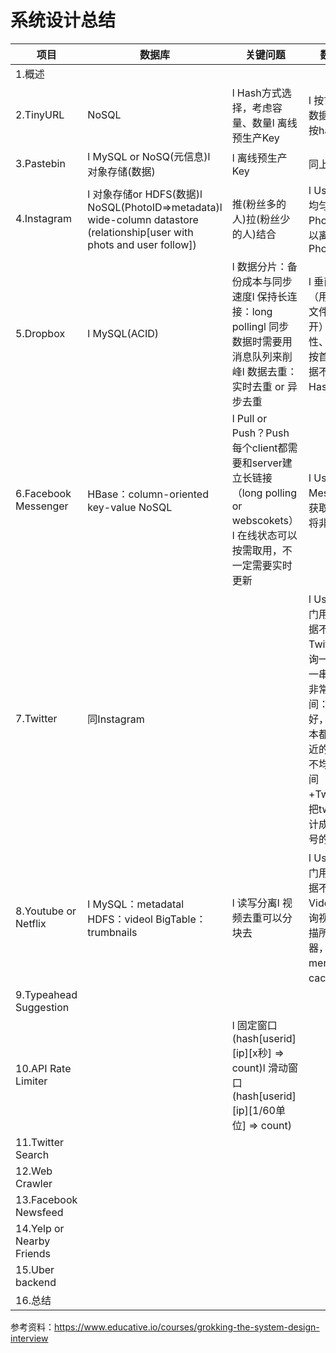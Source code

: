 # 系统设计总结


| 项目                      | 数据库                                                       | 关键问题                                                     | 数据分片                                                     | Cache                 |
| ------------------------- | ------------------------------------------------------------ | ------------------------------------------------------------ | ------------------------------------------------------------ | --------------------- |
| 1.概述                    |                                                              |                                                              |                                                              |                       |
| 2.TinyURL                 | NoSQL                                                        | l Hash方式选择，考虑容量、数量l 离线预生产Key                | l 按首字母：数据不均匀l 按hash分：√                          | l 淘汰策略：LRU       |
| 3.Pastebin                | l MySQL or NoSQ(元信息)l 对象存储(数据)                      | l 离线预生产Key                                              | 同上                                                         | 同上                  |
| 4.Instagram               | l 对象存储or HDFS(数据)l NoSQL(PhotoID=>metadata)l wide-column datastore (relationship[user with phots and user follow]) | 推(粉丝多的人)拉(粉丝少的人)结合                             | l UserID：不均匀l PhoteId:√可以离线预生成PhotoID             | l CDNl LRUl 80-20原则 |
| 5.Dropbox                 | l MySQL(ACID)                                                | l 数据分片：备份成本与同步速度l 保持长连接：long pollingl 同步数据时需要用消息队列来削峰l 数据去重：实时去重 or 异步去重 | l 垂直分区（用户信息与文件信息分开）：一致性、扩展性l 按首字母：数据不均匀l 按Hash分：√ | l Memcachedl LRU      |
| 6.Facebook Messenger      | HBase：column-oriented key-value NoSQL                       | l Pull or Push？Push每个client都需要和server建立长链接（long polling or webscokets）l 在线状态可以按需取用，不一定需要实时更新 | l UserID：okl MessageID：获取一串信息将非常慢                |                       |
| 7.Twitter                 | 同Instagram                                                  |                                                              | l UserID：热门用户导致数据不均匀l TwitterId：查询一个用户的一串信息时，非常慢l 按时间：读很友好，但是写基本都是写到最近的服务器，不均匀l 按时间+TwitterId：把twitterId设计成时间+序号的方式 |                       |
| 8.Youtube or Netflix      | l MySQL：metadatal HDFS：videol BigTable：trumbnails         | l 读写分离l 视频去重可以分块去                               | l UserID：热门用户导致数据不均匀l VideoId：查询视频时需扫描所有服务器，然后做merge；加cache缓解 |                       |
| 9.Typeahead Suggestion    |                                                              |                                                              |                                                              |                       |
| 10.API Rate Limiter       |                                                              | l 固定窗口(hash[userid][ip][x秒] => count)l 滑动窗口(hash[userid][ip][1/60单位] => count) |                                                              |                       |
| 11.Twitter Search         |                                                              |                                                              |                                                              |                       |
| 12.Web Crawler            |                                                              |                                                              |                                                              |                       |
| 13.Facebook Newsfeed      |                                                              |                                                              |                                                              |                       |
| 14.Yelp or Nearby Friends |                                                              |                                                              |                                                              |                       |
| 15.Uber backend           |                                                              |                                                              |                                                              |                       |
| 16.总结                   |                                                              |                                                              |                                                              |                       |

参考资料：https://www.educative.io/courses/grokking-the-system-design-interview
